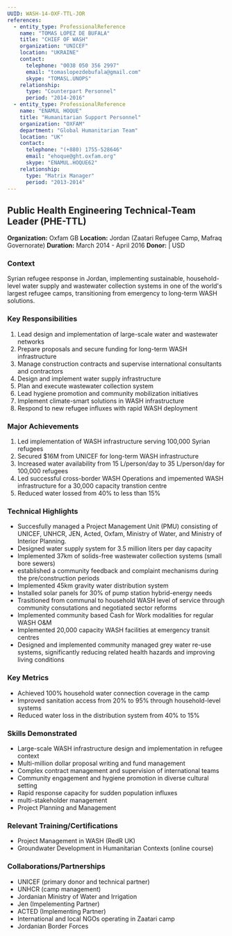 ```yaml
---
UUID: WASH-14-OXF-TTL-JOR
references:
  - entity_type: ProfessionalReference
    name: "TOMAS LOPEZ DE BUFALA"
    title: "CHIEF OF WASH"
    organization: "UNICEF"
    location: "UKRAINE"
    contact:
      telephone: "0038 050 356 2997"
      email: "tomaslopezdebufala@gmail.com"
      skype: "TOMASL.UNOPS"
    relationship:
      type: "Counterpart Personnel"
      period: "2014-2016"
  - entity_type: ProfessionalReference
    name: "ENAMUL HOQUE"
    title: "Humanitarian Support Personnel"
    organization: "OXFAM"
    department: "Global Humanitarian Team"
    location: "UK"
    contact:
      telephone: "(+880) 1755-528646"
      email: "ehoque@ght.oxfam.org"
      skype: "ENAMUL.HOQUE62"
    relationship:
      type: "Matrix Manager"
      period: "2013-2014"
---
```


## Public Health Engineering Technical-Team Leader (PHE-TTL)

**Organization:** Oxfam GB
**Location:** Jordan (Zaatari Refugee Camp, Mafraq Governorate)
**Duration:** March 2014 - April 2016
**Donor:** | USD

### Context

Syrian refugee response in Jordan, implementing sustainable, household-level water supply and wastewater collection systems in one of the world's largest refugee camps, transitioning from emergency to long-term WASH solutions.

### Key Responsibilities

1. Lead design and implementation of large-scale water and wastewater networks
2. Prepare proposals and secure funding for long-term WASH infrastructure
3. Manage construction contracts and supervise international consultants and contractors
4. Design and implement water supply infrastructure
5. Plan and execute wastewater collection system
6. Lead hygiene promotion and community mobilization initiatives
7. Implement climate-smart solutions in WASH infrastructure
8. Respond to new refugee influxes with rapid WASH deployment

### Major Achievements

1. Led implementation of WASH infrastructure serving 100,000 Syrian refugees
2. Secured $16M from UNICEF for long-term WASH infrastructure
3. Increased water availability from 15 L/person/day to 35 L/person/day for 100,000 refugees
4. Led successful cross-border WASH Operations and impemented WASH infrastructure for a 30,000 capacity transtion centre
5. Reduced water lossed from 40% to less than 15%

### Technical Highlights

- Succesfully managed a Project Management Unit (PMU) consisting of UNICEF, UNHCR, JEN, Acted, Oxfam, Ministry of Water, and Ministry of Interior Planning.
- Designed water supply system for 3.5 million liters per day capacity
- Implemented 37km of solids-free wastewater collection systems (small bore sewers)
- established a community feedback and complaint mechanisms during the pre/construction periods
- Implemented 45km gravity water distribution system
- Installed solar panels for 30% of pump station hybrid-energy needs
- Trasitioned from communal to household WASH level of service through community consutations and negotiated sector reforms
- Implemented community based Cash for Work  modalities for regular WASH O&M
- Implemented 20,000 capacity WASH facilities at emergency transit centres
- Designed and implemented community managed grey water re-use systems, significantly reducing related health hazards and improving living conditions

### Key Metrics

- Achieved 100% household water connection coverage in the camp
- Improved sanitation access from 20% to 95% through household-level systems
- Reduced water loss in the distribution system from 40% to 15%

### Skills Demonstrated

- Large-scale WASH infrastructure design and implementation in refugee context
- Multi-million dollar proposal writing and fund management
- Complex contract management and supervision of international teams
- Community engagement and hygiene promotion in diverse cultural setting
- Rapid response capacity for sudden population influxes
- multi-stakeholder management
- Project Planning and Management

### Relevant Training/Certifications

- Project Management in WASH (RedR UK)
- Groundwater Development in Humanitarian Contexts (online course)

### Collaborations/Partnerships

- UNICEF (primary donor and technical partner)
- UNHCR (camp management)
- Jordanian Ministry of Water and Irrigation
- Jen (Impelementing Partner)
- ACTED (Implementing Partner)
- International and local NGOs operating in Zaatari camp
- Jordanian Border Forces
